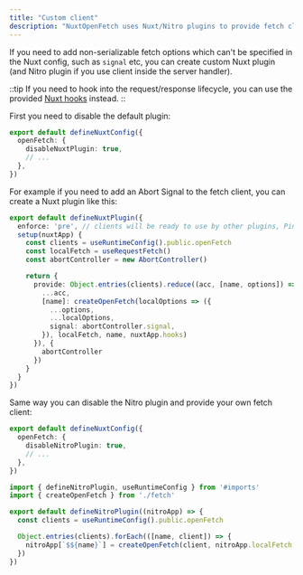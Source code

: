 ```yaml
---
title: "Custom client"
description: "NuxtOpenFetch uses Nuxt/Nitro plugins to provide fetch clients to the app/server"
---
```


If you need to add non-serializable fetch options which can't be specified in the Nuxt config, such as `signal` etc, you can create custom Nuxt plugin (and Nitro plugin if you use client inside the server handler).

::tip
If you need to hook into the request/response lifecycle, you can use the provided [Nuxt hooks](/advanced/hooks) instead.
::

First you need to disable the default plugin:

```ts twoslash [nuxt.config.ts]
export default defineNuxtConfig({
  openFetch: {
    disableNuxtPlugin: true,
    // ...
  },
})
```

For example if you need to add an Abort Signal to the fetch client, you can create a Nuxt plugin like this:

```ts [plugins/openFetch.ts]
export default defineNuxtPlugin({
  enforce: 'pre', // clients will be ready to use by other plugins, Pinia stores etc.
  setup(nuxtApp) {
    const clients = useRuntimeConfig().public.openFetch
    const localFetch = useRequestFetch()
    const abortController = new AbortController()

    return {
      provide: Object.entries(clients).reduce((acc, [name, options]) => ({
        ...acc,
        [name]: createOpenFetch(localOptions => ({
          ...options,
          ...localOptions,
          signal: abortController.signal,
        }), localFetch, name, nuxtApp.hooks)
      }), {
        abortController
      })
    }
  }
})
```

Same way you can disable the Nitro plugin and provide your own fetch client:

```ts twoslash [nuxt.config.ts]
export default defineNuxtConfig({
  openFetch: {
    disableNitroPlugin: true,
    // ...
  },
})
```

```ts [server/plugins/openFetch.ts]
import { defineNitroPlugin, useRuntimeConfig } from '#imports'
import { createOpenFetch } from './fetch'

export default defineNitroPlugin((nitroApp) => {
  const clients = useRuntimeConfig().public.openFetch

  Object.entries(clients).forEach(([name, client]) => {
    nitroApp[`$${name}`] = createOpenFetch(client, nitroApp.localFetch, name, nitroApp.hooks)
  })
})
```
